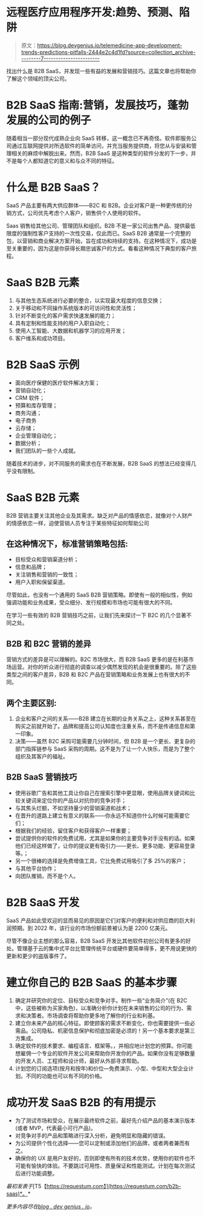 # 远程医疗应用程序开发:趋势、预测、陷阱

> 原文：<https://blog.devgenius.io/telemedicine-app-development-trends-predictions-pitfalls-2444e2c4d1fd?source=collection_archive---------7----------------------->

找出什么是 B2B SaaS，并发现一些有益的发展和营销技巧。这篇文章也将帮助你了解这个领域的顶尖公司。

# B2B SaaS 指南:营销，发展技巧，蓬勃发展的公司的例子

随着相当一部分现代成熟企业向 SaaS 转移，这一概念已不再奇怪。软件即服务公司通过互联网提供对所选软件的简单访问，并充当服务提供商，将您从与安装和管理相关的麻烦中解脱出来。然而，B2B SaaS 是这种类型的软件分发的下一步，并不是每个人都知道它的意义和与众不同的特征。

# 什么是 B2B SaaS？

SaaS 产品主要有两大供应群体——B2C 和 B2B。企业对客户是一种更传统的分销方式，公司优先考虑个人客户，销售供个人使用的软件。

Saas 销售给其他公司、管理团队和组织。B2B 不是一家公司出售产品、提供最低限度的强制性客户支持的一次性交易，仅此而已。SaaS B2B 通常是一个完整的包，以营销和商业解决方案开始，旨在成功和持续的支持。在这种情况下，成功是至关重要的，因为这是你获得长期忠诚客户的方式。看看这种情况下典型的客户旅程。

# SaaS B2B 元素

1.  与其他生态系统进行必要的整合，以实现最大程度的信息交换；
2.  关于移动和不同操作系统版本的可访问性和灵活性；
3.  针对不断变化的客户需求快速发展的能力；
4.  具有定制和性能支持的用户入职自动化；
5.  使用人工智能、大数据和机器学习的应用开发；
6.  客户维系和成功项目。

# B2B SaaS 示例

*   面向医疗保健的医疗软件解决方案；
*   营销自动化；
*   CRM 软件；
*   预算和库存管理；
*   商务沟通；
*   电子商务
*   云存储；
*   企业管理自动化；
*   数据分析；
*   我们团队的一些个人成就。

随着技术的进步，对不同服务的需求也在不断发展，B2B SaaS 的想法已经变得几乎没有限制。

# SaaS B2B 元素

B2B 营销主要关注其他企业及其需求。缺乏对产品的情感依恋，就像对个人财产的情感依恋一样，迫使营销人员专注于某些特征如何帮助公司

## 在这种情况下，标准营销策略包括:

*   目标受众和营销渠道分析；
*   信息和品牌；
*   关注销售和营销的一致性；
*   用户入职和保留渠道。

尽管如此，也没有一个通用的 SaaS B2B 营销策略。即使有一般的相似性，例如强调功能和业务成果，受众细分、发行规模和市场也可能有很大的不同。

在学习一些有效的 B2B 营销技巧之前，让我们先来探讨一下 B2C 的几个显著不同之处。

## B2B 和 B2C 营销的差异

营销方式的差异是可以理解的。B2C 市场很大，而 B2B SaaS 更多的是在利基市场运营。对你的听众进行彻底的调查以减少偶然发现的机会是很重要的。除了这些类型之间的客户差异，B2B 和 B2C 产品在营销策略和业务发展上也有很大的不同。

## 两个主要区别:

1.  企业和客户之间的关系——B2B 建立在长期的业务关系之上，这种关系甚至在购买之前就开始了。品牌和提高公司认知度也注重关系，而不是传递信息和第一印象。
2.  决策——虽然 B2C 采购可能需要几分钟时间，但 B2B 是一个更长、更复杂的部门指挥链参与 SaaS 采购的周期。这不是为了让一个人快乐，而是为了整个组织及其客户的福祉。

## B2B SaaS 营销技巧

*   使用谷歌广告和其他工具让你自己在搜索引擎中更显眼，使用品牌关键词和比较关键词来定位你的产品以对抗你的竞争对手；
*   与其焦头烂额，不如坚持量少的营销渠道和战术；
*   在晋升的道路上建立有意义的联系——你永远不知道你什么时候可能需要它们；
*   根据我们的经验，留住客户和获得客户一样重要；
*   尝试提供你的软件的免费试用，尤其是如果你的主要竞争对手没有的话。如果他们已经这样做了，让你的提议更有吸引力——更长、更多功能、更容易登录等。；
*   另一个很棒的选择是免费增值工具，它比免费试用吸引了多 25%的客户；
*   与其他平台协作；
*   向团队推销，而不是个人。

# B2B SaaS 开发

SaaS 产品如此受欢迎的显而易见的原因是它们对客户的便利和对供应商的巨大利润预期。到 2022 年，该行业的市场份额前景被认为是 2200 亿美元。

尽管不像企业主想的那么容易，B2B SaaS 开发比其他软件初创公司有更多的好处。管理基于云的集中式平台比管理传统平台或硬件要简单得多，更不用说更快的更新和更少的盗版事件了。

# 建立你自己的 B2B SaaS 的基本步骤

1.  确定并研究你的定位、目标受众和竞争对手。制作一些“业务简介”(在 B2C 中，这些被称为买家角色)，以准确分析你计划在未来销售的公司的行为、需求和决策者。市场调查将帮助你更多地了解你的行业和利基。
2.  建立你未来产品的核心特征。即使顾客的需求不断变化，你也需要提供一些必需品。公司隐私、机密信息保护和彻底加密是必须的！另一个基本要求是第三方集成。
3.  确定软件的技术要求、编程语言、框架等。，并相应地计划您的预算。你可能想雇佣一个专业的软件开发公司来帮助你开发你的产品。如果你没有足够数量的开发人员、工程师和设计师，最好从外部寻求帮助。
4.  计划您的订阅选项(按月和按年)和价位—免费演示、小型、中型和大型企业计划。不同的功能也可以有不同的价格。

# 成功开发 SaaS B2B 的有用提示

*   为了测试市场和受众，在展示最终软件之前，最好先介绍产品的基本演示版本(或者 MVP，代表最小可行产品)。
*   对竞争对手的产品和策略进行深入分析，避免明显和隐藏的错误。
*   为公司提供个性化选择——您可以定制或添加他们的品牌，或者两者兼而有之。
*   确保你的 UX 是用户友好的，否则即使有所有的技术优势，使用你的软件也不可能有愉快的体验。不要跳过可用性、质量保证和性能测试。计划在每次测试后进行功能调整。

*最初发表于*[T5【https://requestum.com】](https://requestum.com/b2b-saas)*。*

*更多内容尽在*[*blog . dev genius . io*](http://blog.devgenius.io)*。*